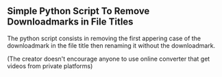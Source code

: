 ## Simple Python Script To Remove Downloadmarks in File Titles

The python script consists in removing the first appering case of the downloadmark in the file title
then renaming it without the downloadmark.


(The creator doesn't encourage anyone to use online converter that get videos from private platforms)